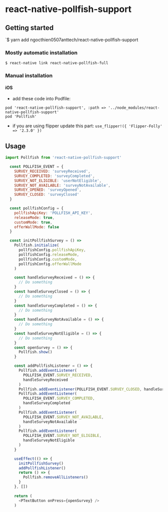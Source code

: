 
# react-native-pollfish-support

## Getting started

`$ yarn add ngocthien0507anttech/react-native-pollfish-support

### Mostly automatic installation

`$ react-native link react-native-pollfish-full`

### Manual installation
#### iOS

- add these code into Podfile:
```
pod 'react-native-pollfish-support', :path => '../node_modules/react-native-pollfish-support'
pod 'Pollfish'
```
- if you are using flipper
update this part: `use_flipper!({ 'Flipper-Folly' => '2.3.0' })`


## Usage
```javascript
import Pollfish from 'react-native-pollfish-support'

  const POLLFISH_EVENT = {
    SURVEY_RECEIVED: 'surveyReceived',
    SURVEY_COMPLETED: 'surveyCompleted',
    SURVEY_NOT_ELIGIBLE: 'userNotEligible',
    SURVEY_NOT_AVAILABLE: 'surveyNotAvailable',
    SURVEY_OPENED: 'surveyOpened',
    SURVEY_CLOSED: 'surveyClosed'
  }

  const pollfishConfig = {
    pollfishApiKey: 'POLLFISH_API_KEY',
    releaseMode: true,
    customMode: true,
    offerWallMode: false
  }

  const initPollfishSurvey = () =>
    Pollfish.initialize(
      pollfishConfig.pollfishApiKey,
      pollfishConfig.releaseMode,
      pollfishConfig.customMode,
      pollfishConfig.offerWallMode
    )

    const handleSurveyReceived = () => {
      // Do something
    }
    const handleSurveyClosed = () => {
      // Do something
    }
    const handleSurveyCompleted = () => {
      // Do something
    }
    const handleSurveyNotAvailable = () => {
      // Do something
    }
    const handleSurveyNotEligible = () => {
      // Do something
    }
    const openSurvey = () => {
      Pollfish.show()
    }

    const addPollfishListener = () => {
      Pollfish.addEventListener(
        POLLFISH_EVENT.SURVEY_RECEIVED,
        handleSurveyReceived
      )
      Pollfish.addEventListener(POLLFISH_EVENT.SURVEY_CLOSED, handleSurveyClosed)
      Pollfish.addEventListener(
        POLLFISH_EVENT.SURVEY_COMPLETED,
        handleSurveyCompleted
      )
      Pollfish.addEventListener(
        POLLFISH_EVENT.SURVEY_NOT_AVAILABLE,
        handleSurveyNotAvailable
      )
      Pollfish.addEventListener(
        POLLFISH_EVENT.SURVEY_NOT_ELIGIBLE,
        handleSurveyNotEligible
      )
    }

    useEffect(() => {
      initPollfishSurvey()
      addPollfishListener()
      return () => {
        Pollfish.removeAllListeners()
      }
    }, [])
    
    return (
      <PTextButton onPress={openSurvey} />
    )

```
  
